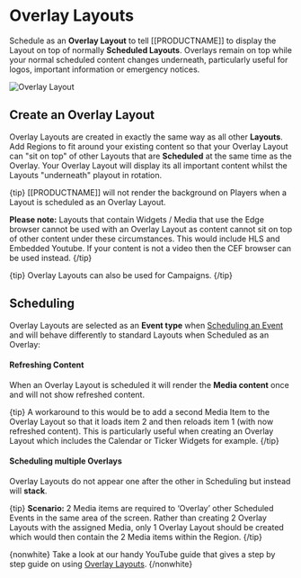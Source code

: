 <!--toc=layouts-->

# Overlay Layouts

Schedule as an **Overlay Layout** to tell [[PRODUCTNAME]] to display the Layout on top of normally **Scheduled Layouts**. Overlays remain on top while your normal scheduled content changes underneath, particularly useful for logos, important information or emergency notices.

![Overlay Layout](img/layouts_overlay.png)

## Create an Overlay Layout

Overlay Layouts are created in exactly the same way as all other **Layouts**. Add Regions to fit around your existing content so that your Overlay Layout can "sit on top" of other Layouts that are **Scheduled** at the same time as the Overlay.  Your Overlay Layout will display its all important content whilst the Layouts "underneath" playout in rotation.

{tip}
[[PRODUCTNAME]] will not render the background on Players when a Layout is scheduled as an Overlay Layout.

**Please note:** Layouts that contain Widgets / Media that use the Edge browser cannot be used with an Overlay Layout as content cannot sit on top of other content under these circumstances. This would include HLS and Embedded Youtube.
If your content is not a video then the CEF browser can be used instead. 
{/tip}

{tip}
Overlay Layouts can also be used for Campaigns.
{/tip}

## Scheduling

Overlay Layouts are selected as an **Event type** when [Scheduling an Event](scheduling_events.html) and will behave differently to standard Layouts when Scheduled as an Overlay:

#### Refreshing Content

When an Overlay Layout is scheduled it will render the **Media content** once and will not show refreshed content.

{tip}
A workaround to this would be to add a second Media Item to the Overlay Layout so that it loads item 2 and then reloads item 1 (with now refreshed content). This is particularly useful when creating an Overlay Layout which includes the Calendar or Ticker Widgets for example.
{/tip}

#### Scheduling multiple Overlays

Overlay Layouts do not appear one after the other in Scheduling but instead will **stack**.

{tip}
**Scenario:** 2 Media items are required to ‘Overlay’ other Scheduled Events in the same area of the screen. Rather than creating 2 Overlay Layouts with the assigned Media, only 1 Overlay Layout should be created which would then contain the 2 Media items within the Region.
{/tip}

{nonwhite}
Take a look at our handy YouTube guide that gives a step by step guide on using [Overlay Layouts](https://www.youtube.com/watch?v=Dy62LZG7B0U). {/nonwhite}